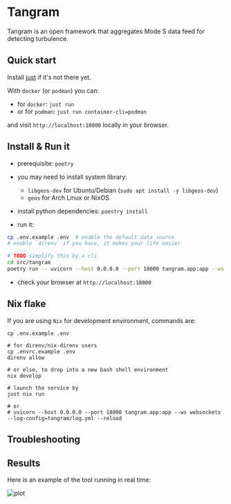 # Tangram

Tangram is an open framework that aggregates Mode S data feed for detecting turbulence.

## Quick start

Install [just](https://github.com/casey/just) if it's not there yet.

With `docker` (or `podman`) you can:

- for `docker`: `just run`
- or for `podman`: `just run container-cli=podman`

and visit `http://localhost:18000` locally in your browser.

## Install & Run it

- prerequisite: `poetry`
- you may need to install system library:

  - `libgeos-dev` for Ubuntu/Debian (`sudo apt install -y libgeos-dev`)
  - `geos` for Arch Linux or NixOS

- install python dependencies: `poestry install`

- run it:

```sh
cp .env.example .env  # enable the default data source
# enable `direnv` if you have, it makes your life easier

# TODO simplify this by a cli
cd src/tangram
poetry run -- uvicorn --host 0.0.0.0 --port 18000 tangram.app:app --ws websockets --log-config=log.yml --reload
```

- check your browser at `http://localhost:18000`

## Nix flake

If you are using `Nix` for development environment, commands are:

```shell
cp .env.example .env

# for direnv/nix-direnv users
cp .envrc.example .env
direnv allow

# or else, to drop into a new bash shell environment
nix develop

# launch the service by
just nix run

# or
# uvicorn --host 0.0.0.0 --port 18000 tangram.app:app --ws websockets --log-config=tangram/log.yml --reload
```

## Troubleshooting

## Results

Here is an example of the tool running in real time:

![plot](./src/tangram/static/screenshot.png)
